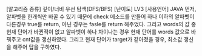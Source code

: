 [알고리즘 종류] 깊이/너비 우선 탐색(DFS/BFS)
[난이도] LV3
[사용언어] JAVA
먼저, 알파벳을 한개씩만 바꿀 수 있기 때문에 check 메소드를 만들어 하나 이하의 알파벳이 다른경우 true를 return, 아닌 경우는 fasle를 return 해주었다. 그리고 words의 값 중 현재 단어가 바뀐적이 없고 알파벳이 하나 차이나는 경우 현재 단어를 words 값으로 바꿔주고 cnt값을 갱신하였다.
그리고 현재 단어가 target가 같아졌을 경우, 최소값 갱신을 해주어 답을 구하였다.